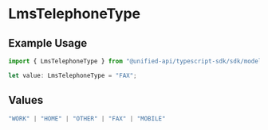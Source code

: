 # LmsTelephoneType

## Example Usage

```typescript
import { LmsTelephoneType } from "@unified-api/typescript-sdk/sdk/models/shared";

let value: LmsTelephoneType = "FAX";
```

## Values

```typescript
"WORK" | "HOME" | "OTHER" | "FAX" | "MOBILE"
```